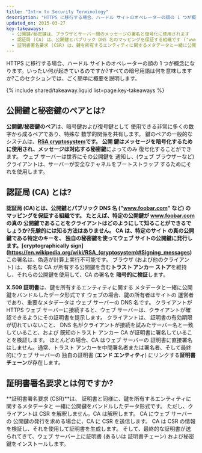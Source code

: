 ```yaml
---
title: "Intro to Security Terminology"
description: "HTTPS に移行する場合、ハードル サイトのオペレーターの顔の 1 つが概念になります。いったい何が起きているのですか?すべての暗号用語は何を意味しますか?このセクションでは、ごく簡単に概要を説明します。"
updated_on: 2015-03-27
key-takeaways:
  - 公開鍵/秘密鍵は、ブラウザとサーバー間のメッセージの署名と復号化に使用されます
  - 認証局 (CA) は、公開鍵とパブリック DNS 名のマッピングを保証する組織です ("www.foobar.com" など)
  - 証明書署名要求 (CSR) は、鍵を所有するエンティティに関するメタデータと一緒に公開鍵をバンドルしたデータ形式です
---
```


<p class="intro">
  HTTPS に移行する場合、ハードル サイトのオペレーターの顔の 1 つが概念になります。いったい何が起きているのですか?すべての暗号用語は何を意味しますか?このセクションでは、ごく簡単に概要を説明します。
</p>

{% include shared/takeaway.liquid list=page.key-takeaways %}



## 公開鍵と秘密鍵のペアとは?

**公開鍵/秘密鍵のペア**は、暗号鍵および復号鍵として
使用できる非常に多くの数字から成るペアであり、特殊な
数学的関係を共有します。 鍵のペアの一般的なシステムは、**[RSA
cryptosystem](https://en.wikipedia.org/wiki/RSA_(cryptosystem))**です。 **公開
鍵**はメッセージを暗号化するために使用され、メッセージは対応する**秘密鍵**によってのみ
復号化することができます。 ウェブ サーバーは世界にその公開鍵を
通知し、(ウェブ ブラウザーなど) クライアントは、サーバーが安全なチャネルをブートストラップ
するためにそれを使用します。

## 認証局 (CA) とは?

**認証局 (CA)**とは、公開鍵とパブリック DNS 名 
("www.foobar.com" など) のマッピングを保証する組織です。
たとえば、特定の公開鍵が www.foobar.com の真の
公開鍵であることをクライアントはどのようにして知ることができるでしょうか?先験的には知る方法はありません。 CA は、特定のサイト
の真の公開鍵である特定のキーを、
独自の秘密鍵を使ってウェブ サイトの公開鍵に発行します。**[cryptographically
sign]
(https://en.wikipedia.org/wiki/RSA_(cryptosystem)#Signing_messages)** この署名は、偽造が計算上実行不可能です。
ブラウザ (および他のクライアント) は、
有名な CA が所有する公開鍵を含む**トラスト アンカー ストア**を維持し、それらの公開鍵を使用して、CA の署名を
**暗号的に検証**します。

**X.509 証明書**は、鍵を所有するエンティティに関する
メタデータと一緒に公開鍵をバンドルしたデータ形式です ウェブの場合、鍵の所有者はサイトの
運営者であり、重要なメタデータは
ウェブ サーバーの DNS 名です。 クライアントが HTTPS ウェブ サーバーに接続すると、ウェブ 
サーバーは、クライアントが確認できるようにその証明書を提示します。 クライアントは、
証明書の有効期限が切れていないこと、
DNS 名がクライアントが接続を試みたサーバー名と一致していること、および
既知のトラスト アンカー CA が証明書に署名していることを検証します。 ほとんどの場合、CA はウェブ サーバーの
証明書に直接署名はしません。通常、トラスト 
アンカーを中間署名者または署名者、そして最終的にウェブ サーバーの
独自の証明書 (**エンド エンティティ**) にリンクする**証明書チェーン**が存在します。

## 証明書署名要求とは何ですか?

**証明書署名要求 (CSR)**は、
証明書と同様に、鍵を所有するエンティティに関するメタデータと
一緒に公開鍵をバンドルしたデータ形式です。 ただし、クライアントは CSR を解釈しません。CA は解釈します。 CA にウェブ サーバーの
公開鍵の発行を求める場合に、CA に CSR を送信します。 CA
 は CSR の情報を検証し、それを使用して証明書を生成します。
そして、最終的な証明書が送られてきて、ウェブ サーバー上に証明書 (あるいは
証明書チェーン) および秘密鍵をインストールします。

